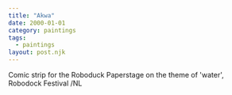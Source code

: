 ```yaml
---
title: "Akwa"
date: 2000-01-01
category: paintings
tags:
  - paintings
layout: post.njk
---
```


Comic strip for the Roboduck Paperstage on the theme of 'water', Robodock Festival /NL

<!-- Images to be added -->


<!-- 
Source: TYPO3 page UID 921
Category: paper work
-->
